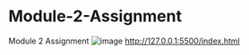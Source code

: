 # Module-2-Assignment
Module 2 Assignment
![image](https://user-images.githubusercontent.com/94953744/153805835-5e192991-c6bd-4d8b-82fe-1cbe39798b3f.png)
http://127.0.0.1:5500/index.html
